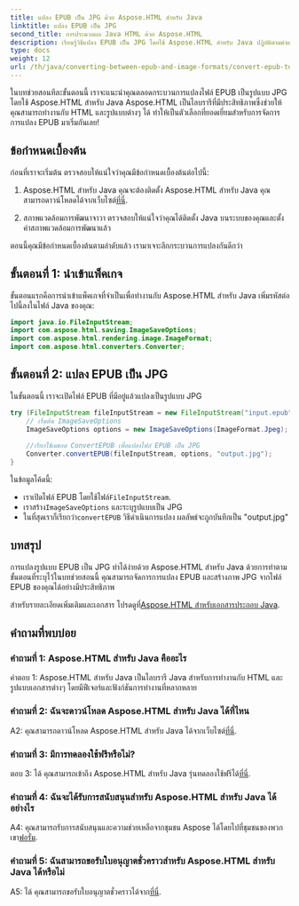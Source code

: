 ```yaml
---
title: แปลง EPUB เป็น JPG ด้วย Aspose.HTML สำหรับ Java
linktitle: แปลง EPUB เป็น JPG
second_title: การประมวลผล Java HTML ด้วย Aspose.HTML
description: เรียนรู้วิธีแปลง EPUB เป็น JPG โดยใช้ Aspose.HTML สำหรับ Java ปฏิบัติตามคำแนะนำทีละขั้นตอนของเราและใช้ประโยชน์จาก Aspose.HTML
type: docs
weight: 12
url: /th/java/converting-between-epub-and-image-formats/convert-epub-to-jpg/
---
```

ในบทช่วยสอนทีละขั้นตอนนี้ เราจะแนะนำคุณตลอดกระบวนการแปลงไฟล์ EPUB เป็นรูปแบบ JPG โดยใช้ Aspose.HTML สำหรับ Java Aspose.HTML เป็นไลบรารีที่มีประสิทธิภาพซึ่งช่วยให้คุณสามารถทำงานกับ HTML และรูปแบบต่างๆ ได้ ทำให้เป็นตัวเลือกที่ยอดเยี่ยมสำหรับการจัดการการแปลง EPUB มาเริ่มกันเลย!

## ข้อกำหนดเบื้องต้น

ก่อนที่เราจะเริ่มต้น ตรวจสอบให้แน่ใจว่าคุณมีข้อกำหนดเบื้องต้นต่อไปนี้:

1. Aspose.HTML สำหรับ Java
 คุณจะต้องติดตั้ง Aspose.HTML สำหรับ Java คุณสามารถดาวน์โหลดได้จากเว็บไซต์[ที่นี่](https://releases.aspose.com/html/java/).

2. สภาพแวดล้อมการพัฒนาจาวา
ตรวจสอบให้แน่ใจว่าคุณได้ติดตั้ง Java บนระบบของคุณและตั้งค่าสภาพแวดล้อมการพัฒนาแล้ว

ตอนนี้คุณมีข้อกำหนดเบื้องต้นตามลำดับแล้ว เรามาเจาะลึกกระบวนการแปลงกันดีกว่า

## ขั้นตอนที่ 1: นำเข้าแพ็คเกจ

ขั้นตอนแรกคือการนำเข้าแพ็คเกจที่จำเป็นเพื่อทำงานกับ Aspose.HTML สำหรับ Java เพิ่มรหัสต่อไปนี้ลงในไฟล์ Java ของคุณ:

```java
import java.io.FileInputStream;
import com.aspose.html.saving.ImageSaveOptions;
import com.aspose.html.rendering.image.ImageFormat;
import com.aspose.html.converters.Converter;
```

## ขั้นตอนที่ 2: แปลง EPUB เป็น JPG

ในขั้นตอนนี้ เราจะเปิดไฟล์ EPUB ที่มีอยู่แล้วแปลงเป็นรูปแบบ JPG

```java
try (FileInputStream fileInputStream = new FileInputStream("input.epub")) {
    // เริ่มต้น ImageSaveOptions
    ImageSaveOptions options = new ImageSaveOptions(ImageFormat.Jpeg);
    
    //เรียกใช้เมธอด ConvertEPUB เพื่อแปลงไฟล์ EPUB เป็น JPG
    Converter.convertEPUB(fileInputStream, options, "output.jpg");
}
```

ในข้อมูลโค้ดนี้:

-  เราเปิดไฟล์ EPUB โดยใช้ไฟล์`FileInputStream`.
-  เราสร้าง`ImageSaveOptions` และระบุรูปแบบเป็น JPG
-  ในที่สุดเราก็เรียกว่า`convertEPUB` วิธีดำเนินการแปลง ผลลัพธ์จะถูกบันทึกเป็น "output.jpg"

## บทสรุป

การแปลงรูปแบบ EPUB เป็น JPG ทำได้ง่ายด้วย Aspose.HTML สำหรับ Java ด้วยการทำตามขั้นตอนที่ระบุไว้ในบทช่วยสอนนี้ คุณสามารถจัดการการแปลง EPUB และสร้างภาพ JPG จากไฟล์ EPUB ของคุณได้อย่างมีประสิทธิภาพ

 สำหรับรายละเอียดเพิ่มเติมและเอกสาร โปรดดูที่[Aspose.HTML สำหรับเอกสารประกอบ Java](https://reference.aspose.com/html/java/).

## คำถามที่พบบ่อย

### คำถามที่ 1: Aspose.HTML สำหรับ Java คืออะไร

คำตอบ 1: Aspose.HTML สำหรับ Java เป็นไลบรารี Java สำหรับการทำงานกับ HTML และรูปแบบเอกสารต่างๆ โดยมีฟีเจอร์และฟังก์ชันการทำงานที่หลากหลาย

### คำถามที่ 2: ฉันจะดาวน์โหลด Aspose.HTML สำหรับ Java ได้ที่ไหน

 A2: คุณสามารถดาวน์โหลด Aspose.HTML สำหรับ Java ได้จากเว็บไซต์[ที่นี่](https://releases.aspose.com/html/java/).

### คำถามที่ 3: มีการทดลองใช้ฟรีหรือไม่?

 ตอบ 3: ได้ คุณสามารถเข้าถึง Aspose.HTML สำหรับ Java รุ่นทดลองใช้ฟรีได้[ที่นี่](https://releases.aspose.com/).

### คำถามที่ 4: ฉันจะได้รับการสนับสนุนสำหรับ Aspose.HTML สำหรับ Java ได้อย่างไร

 A4: คุณสามารถรับการสนับสนุนและความช่วยเหลือจากชุมชน Aspose ได้โดยไปที่ชุมชนของพวกเขา[ฟอรั่ม](https://forum.aspose.com/).

### คำถามที่ 5: ฉันสามารถขอรับใบอนุญาตชั่วคราวสำหรับ Aspose.HTML สำหรับ Java ได้หรือไม่

A5: ได้ คุณสามารถขอรับใบอนุญาตชั่วคราวได้จาก[ที่นี่](https://purchase.aspose.com/temporary-license/).
